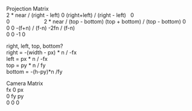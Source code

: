Projection Matrix  
2 * near / (right - left)&nbsp;0&nbsp;(right+left) / (right - left)   0  
0                         2 * near / (top - bottom) (top + bottom) / (top - bottom) 0  
0                         0                         -(f+n) / (f-n)                  -2fn / (f-n)  
0                         0                         -1                              0  
  
right, left, top, bottom?  
right = -(width - px) * n / -fx  
left = px * n / -fx  
top = py * n / fy  
bottom = -(h-py)*n /fy  
  
Camera Matrix  
fx 0 px  
0 fy py  
0 0 0  
